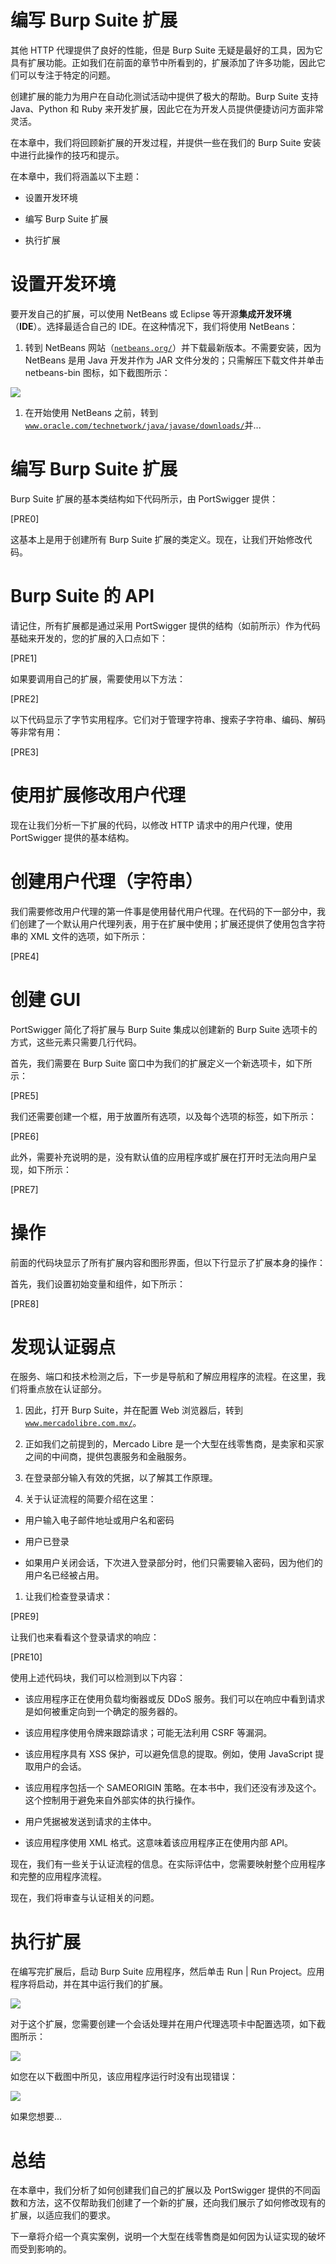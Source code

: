 # 编写 Burp Suite 扩展

其他 HTTP 代理提供了良好的性能，但是 Burp Suite 无疑是最好的工具，因为它具有扩展功能。正如我们在前面的章节中所看到的，扩展添加了许多功能，因此它们可以专注于特定的问题。

创建扩展的能力为用户在自动化测试活动中提供了极大的帮助。Burp Suite 支持 Java、Python 和 Ruby 来开发扩展，因此它在为开发人员提供便捷访问方面非常灵活。

在本章中，我们将回顾新扩展的开发过程，并提供一些在我们的 Burp Suite 安装中进行此操作的技巧和提示。

在本章中，我们将涵盖以下主题：

+   设置开发环境

+   编写 Burp Suite 扩展

+   执行扩展

# 设置开发环境

要开发自己的扩展，可以使用 NetBeans 或 Eclipse 等开源**集成开发环境**（**IDE**）。选择最适合自己的 IDE。在这种情况下，我们将使用 NetBeans：

1.  转到 NetBeans 网站（[`netbeans.org/`](https://netbeans.org/)）并下载最新版本。不需要安装，因为 NetBeans 是用 Java 开发并作为 JAR 文件分发的；只需解压下载文件并单击 netbeans-bin 图标，如下截图所示：

![](img/18960f26-1eda-4543-82e8-4e5ca45ced02.png)

1.  在开始使用 NetBeans 之前，转到[`www.oracle.com/technetwork/java/javase/downloads/`](https://www.oracle.com/technetwork/java/javase/downloads/)并...

# 编写 Burp Suite 扩展

Burp Suite 扩展的基本类结构如下代码所示，由 PortSwigger 提供：

[PRE0]

这基本上是用于创建所有 Burp Suite 扩展的类定义。现在，让我们开始修改代码。

# Burp Suite 的 API

请记住，所有扩展都是通过采用 PortSwigger 提供的结构（如前所示）作为代码基础来开发的，您的扩展的入口点如下：

[PRE1]

如果要调用自己的扩展，需要使用以下方法：

[PRE2]

以下代码显示了字节实用程序。它们对于管理字符串、搜索子字符串、编码、解码等非常有用：

[PRE3]

# 使用扩展修改用户代理

现在让我们分析一下扩展的代码，以修改 HTTP 请求中的用户代理，使用 PortSwigger 提供的基本结构。

# 创建用户代理（字符串）

我们需要修改用户代理的第一件事是使用替代用户代理。在代码的下一部分中，我们创建了一个默认用户代理列表，用于在扩展中使用；扩展还提供了使用包含字符串的 XML 文件的选项，如下所示：

[PRE4]

# 创建 GUI

PortSwigger 简化了将扩展与 Burp Suite 集成以创建新的 Burp Suite 选项卡的方式，这些元素只需要几行代码。

首先，我们需要在 Burp Suite 窗口中为我们的扩展定义一个新选项卡，如下所示：

[PRE5]

我们还需要创建一个框，用于放置所有选项，以及每个选项的标签，如下所示：

[PRE6]

此外，需要补充说明的是，没有默认值的应用程序或扩展在打开时无法向用户呈现，如下所示：

[PRE7]

# 操作

前面的代码块显示了所有扩展内容和图形界面，但以下行显示了扩展本身的操作：

首先，我们设置初始变量和组件，如下所示：

[PRE8]

# 发现认证弱点

在服务、端口和技术检测之后，下一步是导航和了解应用程序的流程。在这里，我们将重点放在认证部分。

1.  因此，打开 Burp Suite，并在配置 Web 浏览器后，转到[`www.mercadolibre.com.mx/`](https://www.mercadolibre.com.mx/)。

1.  正如我们之前提到的，Mercado Libre 是一个大型在线零售商，是卖家和买家之间的中间商，提供包裹服务和金融服务。

1.  在登录部分输入有效的凭据，以了解其工作原理。

1.  关于认证流程的简要介绍在这里：

+   用户输入电子邮件地址或用户名和密码

+   用户已登录

+   如果用户关闭会话，下次进入登录部分时，他们只需要输入密码，因为他们的用户名已经被占用。

1.  让我们检查登录请求：

[PRE9]

让我们也来看看这个登录请求的响应：

[PRE10]

使用上述代码块，我们可以检测到以下内容：

+   该应用程序正在使用负载均衡器或反 DDoS 服务。我们可以在响应中看到请求是如何被重定向到一个确定的服务器的。

+   该应用程序使用令牌来跟踪请求；可能无法利用 CSRF 等漏洞。

+   该应用程序具有 XSS 保护，可以避免信息的提取。例如，使用 JavaScript 提取用户的会话。

+   该应用程序包括一个 SAMEORIGIN 策略。在本书中，我们还没有涉及这个。这个控制用于避免来自外部实体的执行操作。

+   用户凭据被发送到请求的主体中。

+   该应用程序使用 XML 格式。这意味着该应用程序正在使用内部 API。

现在，我们有一些关于认证流程的信息。在实际评估中，您需要映射整个应用程序和完整的应用程序流程。

现在，我们将审查与认证相关的问题。

# 执行扩展

在编写完扩展后，启动 Burp Suite 应用程序，然后单击 Run | Run Project。应用程序将启动，并在其中运行我们的扩展。

![](img/efaae54f-63b4-4347-990e-5ea069a60fb0.png)

对于这个扩展，您需要创建一个会话处理并在用户代理选项卡中配置选项，如下截图所示：

![](img/b44c15c5-2c28-487b-9a4b-0542cd7963e8.png)

如您在以下截图中所见，该应用程序运行时没有出现错误：

![](img/f3c97148-1ff9-4b05-98d4-f5159f0f97aa.png)

如果您想要...

# 总结

在本章中，我们分析了如何创建我们自己的扩展以及 PortSwigger 提供的不同函数和方法，这不仅帮助我们创建了一个新的扩展，还向我们展示了如何修改现有的扩展，以适应我们的要求。

下一章将介绍一个真实案例，说明一个大型在线零售商是如何因为认证实现的破坏而受到影响的。
